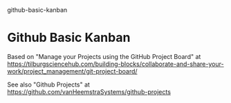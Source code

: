 github-basic-kanban
# Github Basic Kanban

Based on "Manage your Projects using the GitHub Project Board" at https://tilburgsciencehub.com/building-blocks/collaborate-and-share-your-work/project_management/git-project-board/

See also "Github Projects" at https://github.com/vanHeemstraSystems/github-projects
